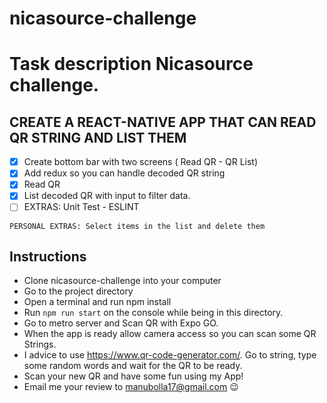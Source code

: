 # nicasource-challenge
# Task description Nicasource challenge.

## CREATE A REACT-NATIVE APP THAT CAN READ QR STRING AND LIST THEM
- [x] Create bottom bar with two screens ( Read QR - QR List)
- [x] Add redux so you can handle decoded QR string
- [x] Read QR
- [x] List decoded QR with input to filter data.
- [ ] EXTRAS: Unit Test - ESLINT

```PERSONAL EXTRAS: Select items in the list and delete them```

## Instructions
* Clone nicasource-challenge into your computer
* Go to the project directory
* Open a terminal and run npm install
* Run ```npm run start``` on the console while being in this directory.
* Go to metro server and Scan QR with Expo GO.
* When the app is ready allow camera access so you can scan some QR Strings.
* I advice to use https://www.qr-code-generator.com/. Go to string, type some random words and wait for the QR to be ready.
* Scan your new QR and have some fun using my App!
* Email me your review to manubolla17@gmail.com 😉
